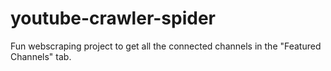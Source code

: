 # youtube-crawler-spider
Fun webscraping project to get all the connected channels in the "Featured Channels" tab.
